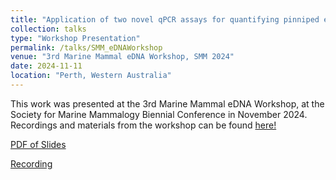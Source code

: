 ```yaml
---
title: "Application of two novel qPCR assays for quantifying pinniped environmental DNA (eDNA) in coastal environments"
collection: talks
type: "Workshop Presentation"
permalink: /talks/SMM_eDNAWorkshop
venue: "3rd Marine Mammal eDNA Workshop, SMM 2024"
date: 2024-11-11
location: "Perth, Western Australia"
---
```


This work was presented at the 3rd Marine Mammal eDNA Workshop, at the Society for Marine Mammalogy Biennial Conference in November 2024. Recordings and materials from the workshop can be found [here!](https://www.amyvancise.com/mmednaworkshop2024)

[PDF of Slides](http://juliaaclem.github.io/files/Workshop_SMM24_Clem.pdf)

[Recording](https://drive.google.com/file/d/1L2ZeR1Q2ZLNZDewNgcu44EbTzSL9xhX5/view)

